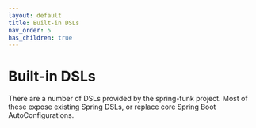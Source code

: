 ```yaml
---
layout: default
title: Built-in DSLs
nav_order: 5
has_children: true
---
```

# Built-in DSLs

There are a number of DSLs provided by the spring-funk project. Most of these expose existing Spring DSLs, or replace core Spring Boot AutoConfigurations.